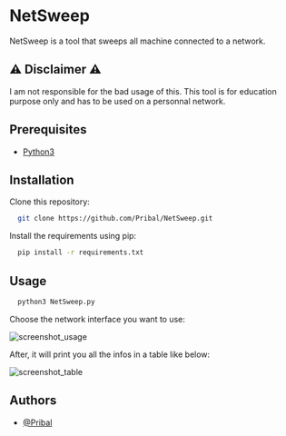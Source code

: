 # NetSweep

NetSweep is a tool that sweeps all machine connected to a network.

## ⚠️ Disclaimer ⚠️

I am not responsible for the bad usage of this. This tool is for education purpose only and has to be used on a personnal network.

## Prerequisites

- [Python3](https://www.python.org/downloads/)
## Installation

Clone this repository:
```bash
  git clone https://github.com/Pribal/NetSweep.git
```

Install the requirements using pip:
```bash
  pip install -r requirements.txt
```
    
## Usage

```bash
  python3 NetSweep.py
```

Choose the network interface you want to use:

![screenshot_usage](https://user-images.githubusercontent.com/91140627/282569327-911ed6a7-273f-4e09-8944-a927562da8b5.png)

After, it will print you all the infos in a table like below:

![screenshot_table](https://user-images.githubusercontent.com/91140627/282572684-07f9f481-4fa7-4a95-8ec7-270dd10d81da.jpg)
## Authors

- [@Pribal](https://www.github.com/Pribal)

